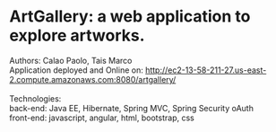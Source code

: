 # ArtGallery: a web application to explore artworks.
Authors: Calao Paolo, Tais Marco <br>
Application deployed and Online on: http://ec2-13-58-211-27.us-east-2.compute.amazonaws.com:8080/artgallery/  <br><br>
Technologies: <br>
back-end: Java EE, Hibernate, Spring MVC, Spring Security oAuth <br>
front-end: javascript, angular, html, bootstrap, css
